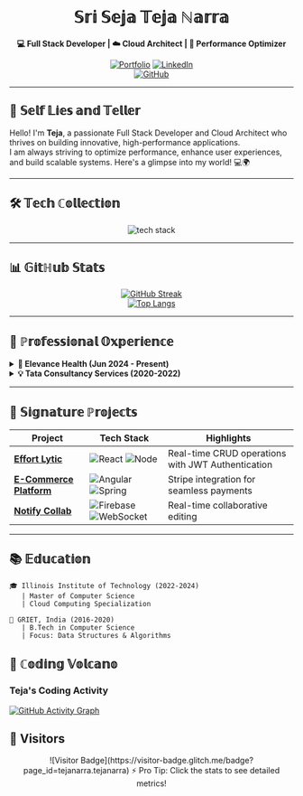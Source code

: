<div align="center">

# 𝕊𝕣𝕚 𝕊𝕖𝕛𝕒 𝕋𝕖𝕛𝕒 ℕ𝕒𝕣𝕣𝕒  
**💻 Full Stack Developer | ☁️ Cloud Architect | 🚀 Performance Optimizer**

[![Portfolio](https://img.shields.io/badge/🚀_Portfolio-FF6B6B?style=for-the-badge&logo=firefox&logoColor=white)](https://tejanarra.github.io/portfolio/)
[![LinkedIn](https://img.shields.io/badge/🤝_LinkedIn-0A66C2?style=for-the-badge&logo=linkedin&logoColor=white)](https://linkedin.com/in/tejanarra)  
[![GitHub](https://img.shields.io/badge/💻_GitHub-181717?style=for-the-badge&logo=github&logoColor=white)](https://github.com/tejanarra)

</div>

---

## 🚀 𝕊𝕖𝕝𝕗 𝕃𝕚𝕖𝕤 𝕒𝕟𝕕 𝕋𝕖𝕝𝕝𝕖𝕣

Hello! I'm **Teja**, a passionate Full Stack Developer and Cloud Architect who thrives on building innovative, high-performance applications.  
I am always striving to optimize performance, enhance user experiences, and build scalable systems. Here's a glimpse into my world! 💻🌍

---

## 🛠️ 𝕋𝕖𝕔𝕙 ℂ𝕠𝕝𝕝𝕖𝕔𝕥𝕚𝕠𝕟

<p align="center">
  <img src="https://skillicons.dev/icons?i=react,angular,nodejs,spring,aws,docker,postgres,mongodb,graphql,flutter,py,ts,redis,terraform" alt="tech stack" />
</p>

---

## 📊 𝔾𝕚𝕥ℍ𝕦𝕓 𝕊𝕥𝕒𝕥𝕤

<div align="center">

[![GitHub Streak](https://streak-stats.demolab.com?user=tejanarra&theme=radical&border_radius=4.5)](https://git.io/streak-stats)  
[![Top Langs](https://github-readme-stats.vercel.app/api/top-langs/?username=tejanarra&layout=compact&theme=radical)](https://github.com/anuraghazra/github-readme-stats)

</div>

---

## 💼 ℙ𝕣𝕠𝕗𝕖𝕤𝕤𝕚𝕠𝕟𝕒𝕝 𝕆𝕩𝕡𝕖𝕣𝕚𝕖𝕟𝕔𝕖

<details>
<summary><b>🚀 Elevance Health (Jun 2024 - Present)</b></summary>

- ⚡ **Performance Optimization**: Reduced bundle sizes by 40% using React.Suspense for faster load times
- 🚄 **Database Wizardry**: Achieved 5x query speed improvement in MongoDB for smoother operations
- 🧩 **Component Architecture**: Reduced 35% codebase complexity by improving component modularity

</details>

<details>
<summary><b>💡 Tata Consultancy Services (2020-2022)</b></summary>

- 🌐 **Scalable Systems**: Built apps with high scalability to handle 50k+ concurrent users
- ⚙️ **CI/CD Automation**: Achieved 35% faster deployments with streamlined CI/CD pipelines
- 🐞 **Quality Champion**: Reduced post-deploy bugs by 30% through better testing and integration

</details>

---

## 🚀 𝕊𝕚𝕘𝕟𝕒𝕥𝕦𝕣𝕖 ℙ𝕣𝕠𝕛𝕖𝕔𝕥𝕤

| Project | Tech Stack | Highlights |
|---------|------------|------------|
| **[Effort Lytic](https://github.com/tejanarra/task-manager)** | ![React](https://img.shields.io/badge/-React-61DAFB?logo=react) ![Node](https://img.shields.io/badge/-Node.js-339933?logo=nodedotjs) | Real-time CRUD operations with JWT Authentication |
| **[E-Commerce Platform](https://github.com/tejanarra/ecommerce)** | ![Angular](https://img.shields.io/badge/-Angular-DD0031?logo=angular) ![Spring](https://img.shields.io/badge/-Spring-6DB33F?logo=spring) | Stripe integration for seamless payments |
| **[Notify Collab](https://github.com/tejanarra/notify)** | ![Firebase](https://img.shields.io/badge/-Firebase-FFCA28?logo=firebase) ![WebSocket](https://img.shields.io/badge/-WebSocket-010101?logo=websocket) | Real-time collaborative editing |

---

## 📚 𝔼𝕕𝕦𝕔𝕒𝕥𝕚𝕠𝕟

```text
🎓 Illinois Institute of Technology (2022-2024)
   | Master of Computer Science
   | Cloud Computing Specialization

📘 GRIET, India (2016-2020)
   | B.Tech in Computer Science
   | Focus: Data Structures & Algorithms
```

## 🌋 ℂ𝕠𝕕𝕚𝕟𝕘 𝕍𝕠𝕝𝕔𝕒𝕟𝕠

### Teja's Coding Activity

[![GitHub Activity Graph](https://activity-graph.herokuapp.com/graph?username=tejanarra&bg_color=2b2d42&color=ff65ff&line=ffd700&point=ff65ff&area=true&hide_border=true)](https://github.com/tejanarra)

## 🚀 Visitors

<div align="center">
  ![Visitor Badge](https://visitor-badge.glitch.me/badge?page_id=tejanarra.tejanarra)
  ⚡ Pro Tip: Click the stats to see detailed metrics!
</div>
